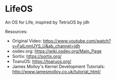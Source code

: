 # LifeOS
An OS for Life, inspired by TetrisOS by jdh

Resources:
 - Original Video: https://www.youtube.com/watch?v=FaILnmUYS_U&ab_channel=jdh
 - osdev.org: https://wiki.osdev.org/Main_Page
 - Sortix: https://sortix.org/
 - ToaruOS: https://toaruos.org/
 - James Molloy's Kernel Development Tutorials: http://www.jamesmolloy.co.uk/tutorial_html/